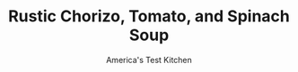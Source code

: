 ---
layout: ../../layouts/MarkdownPostLayout.astro
title: Rustic Chorizo, Tomato, and Spinach Soup
author: America's Test Kitchen
pubDate: 2023-03-15
description: "Chorizo sausage provides a meaty, smoky base for this soup. We add the spinach at the end to preserve its fresh taste."
image_url: https://res.cloudinary.com/hksqkdlah/image/upload/ar_1:1,c_fill,dpr_2.0,f_auto,fl_lossy.progressive.strip_profile,g_faces:auto,q_auto:low,w_344/19044_sfs-rustic-chorizo-tomato-and-spinach-soup-002
tags: ["Main Courses","Pork","Weeknight","Soups"]
calories: 1797
protein: 22
carbohydrates: 21
fats: 
fiber: 6
ingredients: ["2 tablespoons, olive oil","8 ounces, Spanish-style chorizo sausage, sliced 1/4 inch thick","1 , onion, chopped",", Salt and pepper","4 , garlic cloves, minced","1/2 teaspoon, ground cumin","1 (28-ounce) can, diced tomatoes","3 cups, chicken broth","8 ounces (8 cups), baby spinach","1 teaspoon, sherry vinegar"]
serves: 4
time: "30 minutes"
instructions: ["Heat oil in Dutch oven over medium heat until shimmering. Add chorizo and cook until beginning to brown, about 5 minutes. Add onion and ¾ teaspoon salt and cook until softened, about 5 minutes. Add garlic, cumin, and ¼ teaspoon pepper and cook until fragrant, about 30 seconds. Add tomatoes and their juice and broth and bring to boil.","Stir in spinach and cook, covered, until spinach is wilted and tender, about 2 minutes. Stir in vinegar. Season with salt and pepper to taste. Serve."]
nutrition: ["1193 mg Potassium","212 mg Phosphorus","153 mg Calcium","4 mg Iron","89 mg Magnesium","1246 mg Sodium","2 mg Zinc","31 g Fat","7 mg Niacin (B3)","16 g Monounsaturated","3 g Polyunsaturated","1 mg Thiamin (B1)","44 mg Vitamin C","55 mg Cholesterol","9 g Saturated","6 g Fiber","142 µg Folate (food)","9 g Sugars","287 µg Vitamin K","454 g Water","21 g Carbs","142 µg Folate equivalent (total)","22 g Protein","3 mg Vitamin E","1 µg Vitamin B12","311 µg Vitamin A","449 kcal Energy","1797 calories"]
notes: "Be sure to use dry-cured Spanish-style chorizo for this recipe and not the fresh, Mexican variety."
---